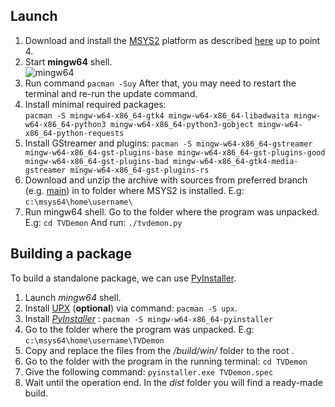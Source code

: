 ## Launch
1. Download and install the [MSYS2](https://www.msys2.org/) platform as described [here](https://www.msys2.org/) up to point 4. 
2. Start **mingw64** shell.  
![mingw64](https://user-images.githubusercontent.com/7511379/161400639-898ceb10-7de8-4557-bde1-25fe32bdfb03.png)
3. Run command `pacman -Suy` After that, you may need to restart the terminal and re-run the update command. 
4. Install minimal required packages:  
   `pacman -S mingw-w64-x86_64-gtk4 mingw-w64-x86_64-libadwaita mingw-w64-x86_64-python3 mingw-w64-x86_64-python3-gobject mingw-w64-x86_64-python-requests`
5. Install GStreamer and plugins:
`pacman -S mingw-w64-x86_64-gstreamer mingw-w64-x86_64-gst-plugins-base mingw-w64-x86_64-gst-plugins-good mingw-w64-x86_64-gst-plugins-bad mingw-w64-x86_64-gtk4-media-gstreamer mingw-w64-x86_64-gst-plugins-rs`   
6. Download and unzip the archive with sources from preferred branch (e.g. [main](https://github.com/DYefremov/TVDemon/archive/refs/heads/main.zip)) in to folder where MSYS2 is installed. E.g: `c:\msys64\home\username\`
7. Run mingw64 shell. Go to the folder where the program was unpacked. E.g: `cd TVDemon`
And run: `./tvdemon.py`

## Building a package
To build a standalone package, we can use [PyInstaller](https://pyinstaller.readthedocs.io/en/stable/). 
1. Launch *mingw64* shell.
2. Install [UPX](https://upx.github.io/) (**optional**) via command: `pacman -S upx`.
3. Install *[PyInstaller](https://pyinstaller.org)* : `pacman -S mingw-w64-x86_64-pyinstaller`
4. Go to the folder where the program was unpacked. E.g: `c:\msys64\home\username\TVDemon`
5. Сopy and replace the files from the */build/win/* folder to the root .
6. Go to the folder with the program in the running terminal:  `cd TVDemon`
7. Give the following command: `pyinstaller.exe TVDemon.spec`
8. Wait until the operation end. In the *dist* folder you will find a ready-made build.
